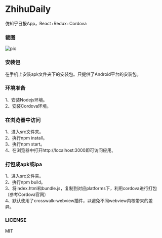 # ZhihuDaily
仿知乎日报App，React+Redux+Cordova<br>

<h3>截图</h3>


![pic](https://github.com/xuchaobei/ZhihuDaily/blob/master/src/img/zhihu.gif)

<h3>安装包</h3>
在手机上安装apk文件夹下的安装包。只提供了Android平台的安装包。

<h3>环境准备</h3>
1、安装Nodejs环境。<br>
2、安装Cordova环境。<br>

<h3>在浏览器中访问</h3>
1、进入src文件夹。<br>
2、执行npm install。<br>
3、执行npm start。<br>
4、在浏览器中打开http://localhost:3000即可访问应用。</br>

<h3>打包成apk或ipa</h3>
1、进入src文件夹。<br>
2、执行npm build。<br>
3、将index.html和bundle.js，复制到对应platforms下，利用cordova进行打包（参考Cordova官网）<br>
4、默认使用了crosswalk-webview插件，以避免不同webview内核带来的差异。

<h3>LICENSE</h3>
MIT
